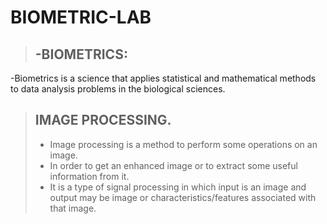 # BIOMETRIC-LAB
>## -BIOMETRICS:
-Biometrics is a science that applies statistical and mathematical methods to data analysis problems in the biological sciences.
> ## IMAGE PROCESSING.
>* Image processing is a method to perform some operations on an image.
>* In order to get an enhanced image or to extract some useful information from it.
>* It is a type of signal processing in which input is an image and output may be image or
characteristics/features associated with that image.
